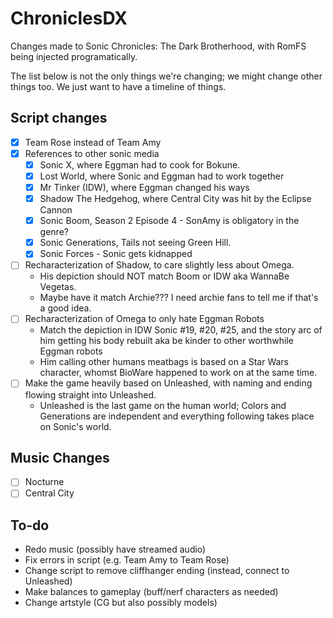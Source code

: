 # ChroniclesDX
Changes made to Sonic Chronicles: The Dark Brotherhood, with RomFS being injected programatically.

The list below is not the only things we're changing; we might change other things too. We just want to have a timeline of things.

## Script changes

- [X] Team Rose instead of Team Amy
- [X] References to other sonic media
  - [X] Sonic X, where Eggman had to cook for Bokune.
  - [X] Lost World, where Sonic and Eggman had to work together
  - [X] Mr Tinker (IDW), where Eggman changed his ways
  - [X] Shadow The Hedgehog, where Central City was hit by the Eclipse Cannon
  - [X] Sonic Boom, Season 2 Episode 4 - SonAmy is obligatory in the genre?
  - [X] Sonic Generations, Tails not seeing Green Hill.
  - [X] Sonic Forces - Sonic gets kidnapped
- [ ] Recharacterization of Shadow, to care slightly less about Omega.
  - His depiction should NOT match Boom or IDW aka WannaBe Vegetas.
  - Maybe have it match Archie??? I need archie fans to tell me if that's a good idea.
- [ ] Recharacterization of Omega to only hate Eggman Robots
  - Match the depiction in IDW Sonic #19, #20, #25, and the story arc of him getting his body rebuilt aka be kinder to other worthwhile Eggman robots
  - Him calling other humans meatbags is based on a Star Wars character, whomst BioWare happened to work on at the same time.
- [ ] Make the game heavily based on Unleashed, with naming and ending flowing straight into Unleashed.
  - Unleashed is the last game on the human world; Colors and Generations are independent and everything following takes place on Sonic's world.

## Music Changes

- [ ] Nocturne
- [ ] Central City

## To-do
- Redo music (possibly have streamed audio)
- Fix errors in script (e.g. Team Amy to Team Rose)
- Change script to remove cliffhanger ending (instead, connect to Unleashed)
- Make balances to gameplay (buff/nerf characters as needed)
- Change artstyle (CG but also possibly models)
